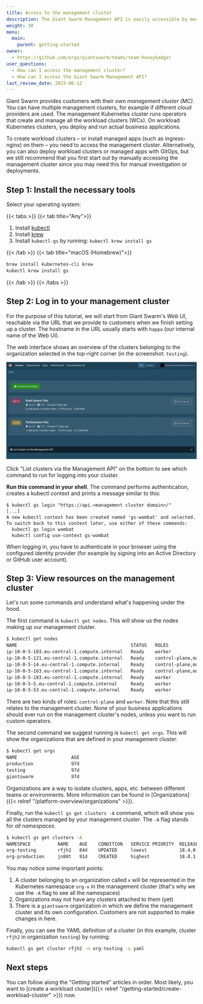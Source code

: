 ```yaml
---
title: Access to the management cluster
description: The Giant Swarm Management API is easily accessible by means of kubectl-gs, a kubectl plugin developed by Giant Swarm. This tutorial guides you throughout some of the most important features of the tool.
weight: 30
menu:
  main:
    parent: getting-started
owner:
  - https://github.com/orgs/giantswarm/teams/team-honeybadger
user_questions:
  - How can I access the management cluster?
  - How can I access the Giant Swarm Management API?
last_review_date: 2023-06-12
---
```


Giant Swarm provides customers with their own _management cluster (MC)_. You can have multiple management clusters, for example if different cloud providers are used. The management Kubernetes cluster runs operators that create and manage all the workload clusters (WCs). On workload Kubernetes clusters, you deploy and run actual business applications.

To create workload clusters – or install managed apps (such as ingress-nginx) on them – you need to access the management cluster. Alternatively, you can also deploy workload clusters or managed apps with GitOps, but we still recommend that you first start out by manually accessing the management cluster since you may need this for manual investigation or deployments.

## Step 1: Install the necessary tools

Select your operating system:

{{< tabs >}}
{{< tab title="Any">}}

1. Install [kubectl](https://kubernetes.io/docs/tasks/tools/#kubectl)
2. Install [krew](https://krew.sigs.k8s.io/)
3. Install `kubectl-gs` by running: `kubectl krew install gs`

{{< /tab >}}
{{< tab title="macOS (Homebrew)">}}

```sh
brew install kubernetes-cli krew
kubectl krew install gs
```

{{< /tab >}}
{{< /tabs >}}

## Step 2: Log in to your management cluster

For the purpose of this tutorial, we will start from Giant Swarm's _Web UI_, reachable via the URL that we provide to customers when we finish setting up a cluster. The hostname in the URL usually starts with `happa` (our internal name of the Web UI).

The web interface shows an overview of the clusters belonging to the organization selected in the top-right corner (in the screenshot: `testing`).

![Clusters listed in the Web UI](happa-clusters.png)

Click "List clusters via the Management API" on the bottom to see which command to run for logging into your cluster.

**Run this command in your shell.** The command performs authentication, creates a kubectl context and prints a message similar to this:

```text
$ kubectl gs login "https://api.<management cluster domain>/"
[...]
A new kubectl context has been created named 'gs-wombat' and selected. To switch back to this context later, use either of these commands:
  kubectl gs login wombat
  kubectl config use-context gs-wombat
```

When logging in, you have to authenticate in your browser using the configured identity provider (for example by signing into an Active Directory or GitHub user account).

## Step 3: View resources on the management cluster

Let's run some commands and understand what's happening under the hood.

The first command is `kubectl get nodes`. This will show us the nodes making up our management cluster.

```bash
$ kubectl get nodes
NAME                                          STATUS   ROLES                  AGE   VERSION
ip-10-0-5-103.eu-central-1.compute.internal   Ready    worker                 19h   v1.24.10
ip-10-0-5-121.eu-central-1.compute.internal   Ready    control-plane,master   19h   v1.24.10
ip-10-0-5-14.eu-central-1.compute.internal    Ready    control-plane,master   19h   v1.24.10
ip-10-0-5-163.eu-central-1.compute.internal   Ready    control-plane,master   19h   v1.24.10
ip-10-0-5-183.eu-central-1.compute.internal   Ready    worker                 19h   v1.24.10
ip-10-0-5-5.eu-central-1.compute.internal     Ready    worker                 19h   v1.24.10
ip-10-0-5-53.eu-central-1.compute.internal    Ready    worker                 19h   v1.24.10
```

There are two kinds of roles: `control-plane` and `worker`. Note that this still relates to the management cluster. None of your business applications should ever run on the management cluster's nodes, unless you want to run custom operators.

The second command we suggest running is `kubectl get orgs`. This will show the organizations that are defined in your management cluster.

```bash
$ kubectl get orgs
NAME                    AGE
production              97d
testing                 97d
giantswarm              97d
```

Organizations are a way to isolate clusters, apps, etc. between different teams or environments. More information can be found in [Organizations]({{< relref "/platform-overview/organizations" >}}).

Finally, run the `kubectl gs get clusters -A` command, which will show you all the clusters managed by your management cluster. The `-A` flag stands for _all namespaces_.

```bash
$ kubectl gs get clusters -A
NAMESPACE          NAME    AGE    CONDITION   SERVICE PRIORITY  RELEASE   ORGANIZATION  DESCRIPTION
org-testing        rfjh2   84d    UPDATED     lowest            18.4.0    testing       n/a
org-production     jn88t   91d    CREATED     highest           18.0.1    production    n/a
```

You may notice some important points:

1. A cluster belonging to an organization called `x` will be represented in the Kubernetes namespace `org-x` in the management cluster (that's why we use the `-A` flag to see all the namespaces)
2. Organizations may not have any clusters attached to them (yet)
3. There is a `giantswarm` organization in which we define the management cluster and its own configuration. Customers are not supported to make changes in here.

Finally, you can see the YAML definition of a cluster (in this example, cluster `rfjh2` in organization `testing`) by running:

```bash
kubectl gs get cluster rfjh2 -n org-testing -o yaml
```

## Next steps

You can follow along the "Getting started" articles in order. Most likely, you want to [create a workload cluster]({{< relref "/getting-started/create-workload-cluster" >}}) now.
